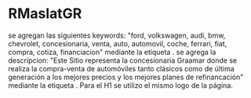 # RMaslatGR
se agregan las siguientes keywords: "ford, volkswagen, audi, bmw, chevrolet, concesionaria, venta, auto, automovil, coche, ferrari, fiat, compra, cotiza, financiacion" mediante la etiqueta <meta name="keywords">.
se agrega la descripcion: "Este Sitio representa la concesionaria Graamar donde se realiza la compra-venta de automóviles tanto clásicos como de última generación a los mejores precios y los mejores planes de refinancación" mediante la etiqueta <meta name="desciption">. 
Para el H1 se utilizo el mismo logo de la página.
